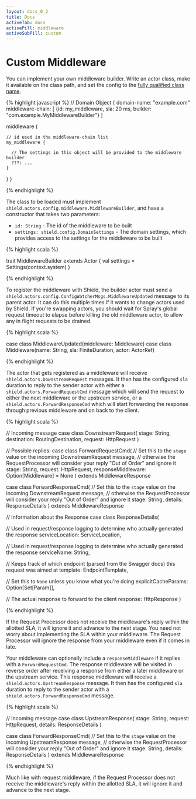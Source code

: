 ```yaml
---
layout: docs_0_2
title: Docs
activeTab: docs
activePill: middleware
activeSubPill: custom
---
```

# Custom Middleware

You can implement your own middleware builder.  Write an actor class, make it available on the class path, and
set the config to the [fully qualified class name](https://docs.oracle.com/javase/tutorial/java/package/namingpkgs.html).

{% highlight javascript %}
// Domain Object
{
  domain-name: "example.com"
  middleware-chain: [
    {id: my_middleware, sla: 20 ms, builder: "com.example.MyMiddlewareBuilder"}
  ]

  middleware {

    // id used in the middleware-chain list
    my_middleware {

      // The settings in this object will be provided to the middleware builder
      ???: ...
    }
  }
}

{% endhighlight %}

The class to be loaded must implement `shield.actors.config.middleware.MiddlewareBuilder`, and have a constructor that takes
two parameters:

* `id: String` - The id of the middleware to be built
* `settings: shield.config.DomainSettings` - The domain settings, which provides access to the settings for the middleware to be built

{% highlight scala %}

trait MiddlewareBuilder extends Actor {
  val settings = Settings(context.system)
}

{% endhighlight %}

To register the middleware with Shield, the builder actor must send a `shield.actors.config.ConfigWatcherMsgs.MiddlewareUpdated`
message to its parent actor.  It can do this multiple times if it wants to change actors used by Shield.  If you're swapping
actors, you should wait for Spray's global request timeout to elapse before killing the old middleware actor, to allow any
in flight requests to be drained.


{% highlight scala %}

case class MiddlewareUpdated(middleware: Middleware)
case class Middleware(name: String, sla: FiniteDuration, actor: ActorRef)

{% endhighlight %}

The actor that gets registered as a middleware will receive `shield.actors.DownstreamRequest` messages.  It then has the
configured `sla` duration to reply to the sender actor with either a `shield.actors.ForwardRequestCmd` message which will
 send the request to either the next middleware or the upstream service, or a
`shield.actors.ForwardResponseCmd` which will start forwarding the response through previous middleware and on back to the
client.

{% highlight scala %}

// Incoming message
case class DownstreamRequest(
  stage: String,
  destination: RoutingDestination,
  request: HttpRequest
)

// Possible replies:
case class ForwardRequestCmd(
  // Set this to the `stage` value on the incoming DownstreamRequest message,
  // otherwise the RequestProcessor will consider your reply "Out of Order" and ignore it
  stage: String,
  request: HttpRequest,
  responseMiddleware: Option[Middleware] = None
) extends MiddlewareResponse

case class ForwardResponseCmd(
  // Set this to the `stage` value on the incoming DownstreamRequest message,
  // otherwise the RequestProcessor will consider your reply "Out of Order" and ignore it
  stage: String,
  details: ResponseDetails
) extends MiddlewareResponse

// Information about the Response
case class ResponseDetails(

  // Used in request/response logging to determine who actually generated the response
  serviceLocation: ServiceLocation,

  // Used in request/response logging to determine who actually generated the response
  serviceName: String,

  // Keeps track of which endpoint (parsed from the Swagger docs) this request was aimed at
  template: EndpointTemplate,

  // Set this to `None` unless you know what you're doing
  explicitCacheParams: Option[Set[Param]],

  // The actual response to forward to the client
  response: HttpResponse
)

{% endhighlight %}

If the Request Processor does not receive the middleware's reply within the allotted SLA, it will ignore it and advance
to the next stage.  You need not worry about implementing the SLA within your middleware.  The Request Processor will
ignore the response from your middleware even if it comes in late.

Your middleware can optionally include a `responseMiddleware` if it replies with a `ForwardRequestCmd`.  The response middleware
will be visited in reverse order after receiving a response from either a later middleware or the upstream service.
This response middleware will receive a `shield.actors.UpstreamResponse` message.  It then has the configured `sla` duration to
reply to the sender actor with a `shield.actors.ForwardResponseCmd` message.

{% highlight scala %}

// Incoming message
case class UpstreamResponse(
  stage: String,
  request: HttpRequest,
  details: ResponseDetails
)

case class ForwardResponseCmd(
  // Set this to the `stage` value on the incoming UpstreamResponse message,
  // otherwise the RequestProcessor will consider your reply "Out of Order" and ignore it
  stage: String,
  details: ResponseDetails
) extends MiddlewareResponse



{% endhighlight %}

Much like with request middleware, if the Request Processor does not receive the middleware's reply within the allotted
SLA, it will ignore it and advance to the next stage.
